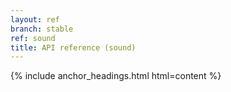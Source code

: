 ```yaml
---
layout: ref
branch: stable
ref: sound
title: API reference (sound)
---
```

{% include anchor_headings.html html=content %}